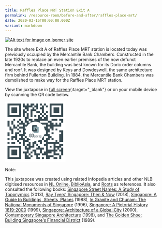 ```yaml
---
title: Raffles Place MRT Station Exit A
permalink: /resource-room/before-and-after/raffles-place-mrt/
date: 2020-03-15T00:00:00.000Z
variant: markdown
---
```

[![Alt text for image on Isomer site](/images/before-after-image-raffles-place-mrt-station.png)](https://go.gov.sg/mivj9r)

The site where Exit A of Raffles Place MRT station is located today was previously occupied by the Mercantile Bank Chambers. Constructed in the late 1920s to replace an even earlier premises of the now defunct Mercantile Bank, the building was best known for its Doric order columns and roof. It was designed by Keys and Dowdeswell, the same architecture firm behind Fullerton Building. In 1984, the Mercantile Bank Chambers was demolished to make way for the Raffles Place MRT station. 

View the juxtapose in [full screen](https://go.gov.sg/mivj9r){:target="_blank"} or on your mobile device by scanning the QR code below.

<img src="/images/qr-code-beforeafter-raffles-place-mrt.png" alt="qr-beforeafter-raffles-place-mrt" style="width:200px;">

Note:

This juxtapose was created using related Infopedia articles and other NLB digitised resources in [NL Online](https://www.nlb.gov.sg/main/nlonline), [BiblioAsia](https://www.nlb.gov.sg/Browse/BiblioAsia.aspx), and [Roots](https://www.roots.sg/) as references. It also consulted the following books: [Singapore Street Names: A Study of Toponymics](https://eservice.nlb.gov.sg/item_holding.aspx?bid=200123850) (2013), [Ray Tyers’ Singapore: Then &amp; Now](https://eservice.nlb.gov.sg/item_holding.aspx?bid=203784837) (2018), [Singapore: A Guide to Buildings, Streets, Places](http://eservice.nlb.gov.sg/item_holding.aspx?bid=4712298) (1988), [In Granite and Chunam: The National Monuments of Singapore](http://eservice.nlb.gov.sg/item_holding_s.aspx?bid=7919754) (1996), [Singapore: A Pictorial History 1819-2000](http://eservice.nlb.gov.sg/item_holding.aspx?bid=9651676) (1999), [Singapore: Architecture of a Global City](http://eservice.nlb.gov.sg/item_holding.aspx?bid=10074731) (2000), [Contemporary Singapore Architecture](http://eservice.nlb.gov.sg/item_holding.aspx?bid=9151059) (1998), and [The Golden Shoe: Building Singapore's Financial District](http://eservice.nlb.gov.sg/item_holding.aspx?bid=5390839) (1989).